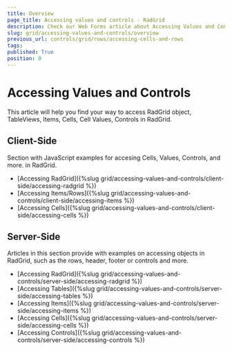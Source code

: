 ```yaml
---
title: Overview
page_title: Accessing values and controls - RadGrid
description: Check our Web Forms article about Accessing Values and Controls.
slug: grid/accessing-values-and-controls/overview
previous_url: controls/grid/rows/accessing-cells-and-rows
tags: 
published: True
position: 0
---
```


# Accessing Values and Controls

This article will help you find your way to access RadGrid object, TableViews, Items, Cells, Cell Values, Controls in RadGrid.

## Client-Side

Section with JavaScript examples for accesing Cells, Values, Controls, and more. in RadGrid.

- [Accessing RadGrid]({%slug grid/accessing-values-and-controls/client-side/accessing-radgrid %})
- [Accessing Items/Rows]({%slug grid/accessing-values-and-controls/client-side/accessing-items %})
- [Accessing Cells]({%slug grid/accessing-values-and-controls/client-side/accessing-cells %})

## Server-Side

Articles in this section provide with examples on accessing objects in RadGrid, such as the rows, header, footer or controls and more.

- [Accessing RadGrid]({%slug grid/accessing-values-and-controls/server-side/accessing-radgrid %})
- [Accessing Tables]({%slug grid/accessing-values-and-controls/server-side/accessing-tables %})
- [Accessing Items]({%slug grid/accessing-values-and-controls/server-side/accessing-items %})
- [Accessing Cells]({%slug grid/accessing-values-and-controls/server-side/accessing-cells %})
- [Accessing Controls]({%slug grid/accessing-values-and-controls/server-side/accessing-controls %})
